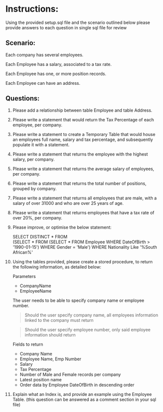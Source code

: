 # Instructions:

Using the provided setup.sql file and the scenario outlined below please provide answers to each question in single sql file for review 

## Scenario: 

Each company has several employees.

Each Employee has a salary, associated to a tax rate.

Each Employee has one, or more position records.

Each Employee can have an address.

## Questions:

1. Please add a relationship between table Employee and table Address.

2. Please write a statement that would return the Tax Percentage of each employee, per company.

3. Please write a statement to create a Temporary Table that would house an employees full name, salary and tax percentage, and subsequently populate it with a statement.

4. Please write a statement that returns the employee with the highest salary, per company.

5. Please write a statement that returns the average salary of employees, per company.

6. Please write a statement that returns the total number of positions, grouped by company.

7. Please write a statement that returns all employees that are male, with a salary of over 31000 and who are over 25 years of age.

8. Please write a statement that returns employees that have a tax rate of over 20%, per company.

9. Please improve, or optimise the below statement:
   
    SELECT DISTINCT * 
    FROM  
      (SELECT * FROM (SELECT * FROM Employee WHERE DateOfBirth > '1990-01-15') WHERE Gender = 'Male') 
    WHERE Nationality Like '%South African%'

11. Using the tables provided, please create a stored procedure, to return the following information, as detailed below:
    
    Parameters
    - CompanyName
    - EmployeeName

    The user needs to be able to specify company name or employee number.
    > Should the user specify company name, all employees information linked to the company must return
    
    > Should the user specify employee number, only said employee information should return

    Fields to return
    -  Company Name
    -  Employee Name, Emp Number
    -  Salary
    -  Tax Percentage
    -  Number of Male and Female records per company
    -  Latest position name
    -  Order data by Employee DateOfBirth in descending order

11. Explain what an Index is, and provide an example using the Employee Table. (this question can be answered as a comment section in your sql file)
